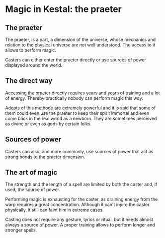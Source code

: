 # Magic in Kestal: the praeter

## The praeter
The praeter, is a part, a dimension of the universe, whose mechanics and relation to the physical universe are not well understood. The access to it allows to perform magic.

Casters can either enter the praeter directly or use sources of power displayed around the world.

## The direct way
Accessing the praeter directly requires years and years of training and a lot of energy. Thereby practically nobody can perform magic this way.

Adepts of this methode are extremely powerful and it is said that some of them could even use the praeter to keep their spirit immortal and even come back in the real world as a newborn. They are sometimes perceived as divine or even as gods by certain folks.

## Sources of power
Casters can also, and more commonly, use sources of power that act as strong bonds to the praeter dimension.

## The art of magic
The strength and the length of a spell are limited by both the caster and, if used, the source of power.

Performing magic is exhausting for the caster, as draining energy from the warp requires a great concentration. Although it can't injure the caster physically, it still can faint him in extreme cases.

Casting does not require any gesture, lyrics or ritual, but it needs almost always a source of power. A proper training allows to perform longer and stronger spells.
